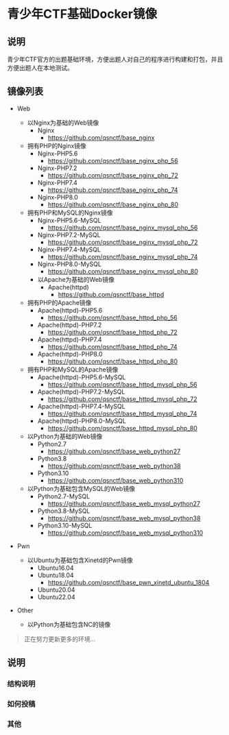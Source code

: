 # 青少年CTF基础Docker镜像
## 说明
青少年CTF官方的出题基础环境，方便出题人对自己的程序进行构建和打包，并且方便出题人在本地测试。


## 镜像列表
- Web
  - 以Nginx为基础的Web镜像
    - Nginx
      - https://github.com/qsnctf/base_nginx
  - 拥有PHP的Nginx镜像
    - Nginx-PHP5.6
      - https://github.com/qsnctf/base_nginx_php_56
    - Nginx-PHP7.2
      - https://github.com/qsnctf/base_nginx_php_72
    - Nginx-PHP7.4
      - https://github.com/qsnctf/base_nginx_php_74
    - Nginx-PHP8.0
      - https://github.com/qsnctf/base_nginx_php_80
  - 拥有PHP和MySQL的Nginx镜像
    - Nginx-PHP5.6-MySQL
      - https://github.com/qsnctf/base_nginx_mysql_php_56
    - Nginx-PHP7.2-MySQL
      - https://github.com/qsnctf/base_nginx_mysql_php_72
    - Nginx-PHP7.4-MySQL
      - https://github.com/qsnctf/base_nginx_mysql_php_74
    - Nginx-PHP8.0-MySQL
      - https://github.com/qsnctf/base_nginx_mysql_php_80
    - 以Apache为基础的Web镜像
      - Apache(httpd)
        - https://github.com/qsnctf/base_httpd
  - 拥有PHP的Apache镜像
    - Apache(httpd)-PHP5.6
      - https://github.com/qsnctf/base_httpd_php_56
    - Apache(httpd)-PHP7.2
      - https://github.com/qsnctf/base_httpd_php_72
    - Apache(httpd)-PHP7.4
      - https://github.com/qsnctf/base_httpd_php_74
    - Apache(httpd)-PHP8.0
      - https://github.com/qsnctf/base_httpd_php_80
  - 拥有PHP和MySQL的Apache镜像
    - Apache(httpd)-PHP5.6-MySQL
      - https://github.com/qsnctf/base_httpd_mysql_php_56
    - Apache(httpd)-PHP7.2-MySQL
      - https://github.com/qsnctf/base_httpd_mysql_php_72
    - Apache(httpd)-PHP7.4-MySQL
      - https://github.com/qsnctf/base_httpd_mysql_php_74
    - Apache(httpd)-PHP8.0-MySQL
      - https://github.com/qsnctf/base_httpd_mysql_php_80
  - 以Python为基础的Web镜像
    - Python2.7
      - https://github.com/qsnctf/base_web_python27
    - Python3.8
      - https://github.com/qsnctf/base_web_python38
    - Python3.10
      - https://github.com/qsnctf/base_web_python310
  - 以Python为基础包含MySQL的Web镜像
    - Python2.7-MySQL
      - https://github.com/qsnctf/base_web_mysql_python27
    - Python3.8-MySQL
      - https://github.com/qsnctf/base_web_mysql_python38
    - Python3.10-MySQL
      - https://github.com/qsnctf/base_web_mysql_python310
- Pwn
  - 以Ubuntu为基础包含Xinetd的Pwn镜像
    - Ubuntu16.04
    - Ubuntu18.04
      - https://github.com/qsnctf/base_pwn_xinetd_ubuntu_1804
    - Ubuntu20.04
    - Ubuntu22.04

- Other
  - 以Python为基础包含NC的镜像

> 正在努力更新更多的环境...

## 说明
### 结构说明

### 如何投稿

### 其他